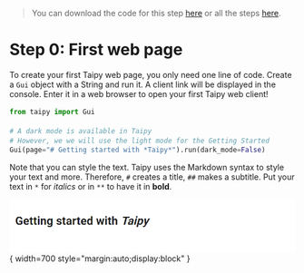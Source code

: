 > You can download the code for this step [here](../src/step_00.py) or all the steps [here](https://github.com/Avaiga/taipy-getting-started/tree/develop/src).

# Step 0: First web page

To create your first Taipy web page, you only need one line of code. Create a `Gui` object with a String and run it. 
A client link will be displayed in the console. Enter it in a web browser to open your first Taipy web client!

```python
from taipy import Gui

# A dark mode is available in Taipy
# However, we we will use the light mode for the Getting Started
Gui(page="# Getting started with *Taipy*").run(dark_mode=False)
```

Note that you can style the text. Taipy uses the Markdown syntax to style your text and more. Therefore, `#` creates 
a title, `##` makes a subtitle. Put your text in `*` for *italics* or in `**` to have it in **bold**.


![First Web Page](result.png){ width=700 style="margin:auto;display:block" }
